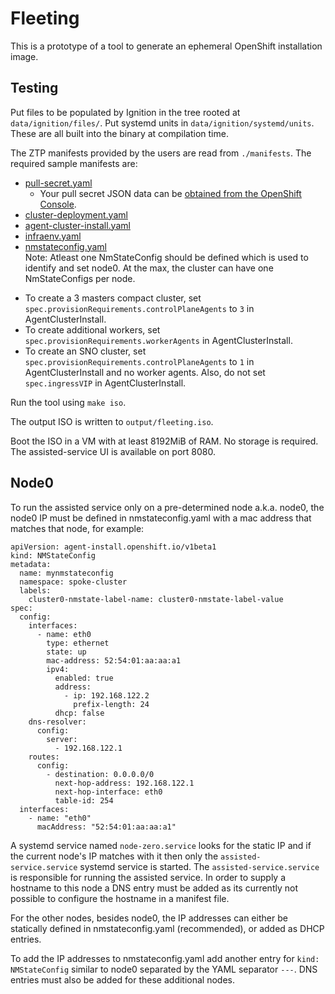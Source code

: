 Fleeting
========

This is a prototype of a tool to generate an ephemeral OpenShift installation
image.

Testing
-------

Put files to be populated by Ignition in the tree rooted at
`data/ignition/files/`. Put systemd units in `data/ignition/systemd/units`.
These are all built into the binary at compilation time.

The ZTP manifests provided by the users are read from `./manifests`.
The required sample manifests are:
* [pull-secret.yaml](./manifests/samples/pull-secret.yaml)
   - Your pull secret JSON data can be [obtained from the OpenShift Console](https://console.redhat.com/openshift/install/pull-secret).
* [cluster-deployment.yaml](./manifests/samples/cluster-deployment.yaml)
* [agent-cluster-install.yaml](./manifests/samples/agent-cluster-install.yaml)
* [infraenv.yaml](./manifests/samples/infraenv.yaml)
* [nmstateconfig.yaml](./manifests/samples/nmstateconfig.yaml)
 <br>Note: Atleast one NmStateConfig should be defined which is used to identify and set node0. At the max, the cluster can have one NmStateConfigs per node.
 - To create a 3 masters compact cluster, set `spec.provisionRequirements.controlPlaneAgents` to `3` in AgentClusterInstall.
 - To create additional workers, set `spec.provisionRequirements.workerAgents` in AgentClusterInstall.
 - To create an SNO cluster, set `spec.provisionRequirements.controlPlaneAgents` to `1` in AgentClusterInstall and no worker agents. Also, do not set `spec.ingressVIP` in AgentClusterInstall.

Run the tool using `make iso`.

The output ISO is written to `output/fleeting.iso`.

Boot the ISO in a VM with at least 8192MiB of RAM. No storage is required.
The assisted-service UI is available on port 8080.

Node0
-------

To run the assisted service only on a pre-determined node a.k.a. node0, the node0 IP must be defined in nmstateconfig.yaml with a mac address that matches that node, for example:

```
apiVersion: agent-install.openshift.io/v1beta1
kind: NMStateConfig
metadata:
  name: mynmstateconfig
  namespace: spoke-cluster
  labels:
    cluster0-nmstate-label-name: cluster0-nmstate-label-value
spec:
  config:
    interfaces:
      - name: eth0
        type: ethernet
        state: up
        mac-address: 52:54:01:aa:aa:a1
        ipv4:
          enabled: true
          address:
            - ip: 192.168.122.2
              prefix-length: 24
          dhcp: false
    dns-resolver:
      config:
        server:
          - 192.168.122.1
    routes:
      config:
        - destination: 0.0.0.0/0
          next-hop-address: 192.168.122.1
          next-hop-interface: eth0
          table-id: 254
  interfaces:
    - name: "eth0"
      macAddress: "52:54:01:aa:aa:a1"
```

A systemd service named `node-zero.service` looks for the static IP and if the current node's IP matches with it then only the `assisted-service.service` systemd service is started. The `assisted-service.service` is responsible for running the assisted service. In order to supply a hostname to this node a DNS entry must be added as its currently not possible to configure the hostname in a manifest file.

For the other nodes, besides node0, the IP addresses can either be statically defined in nmstateconfig.yaml (recommended), or added as DHCP entries.

To add the IP addresses to nmstateconfig.yaml add another entry for `kind: NMStateConfig` similar to node0 separated by the YAML separator `---`. DNS entries must also be added for these additional nodes.
